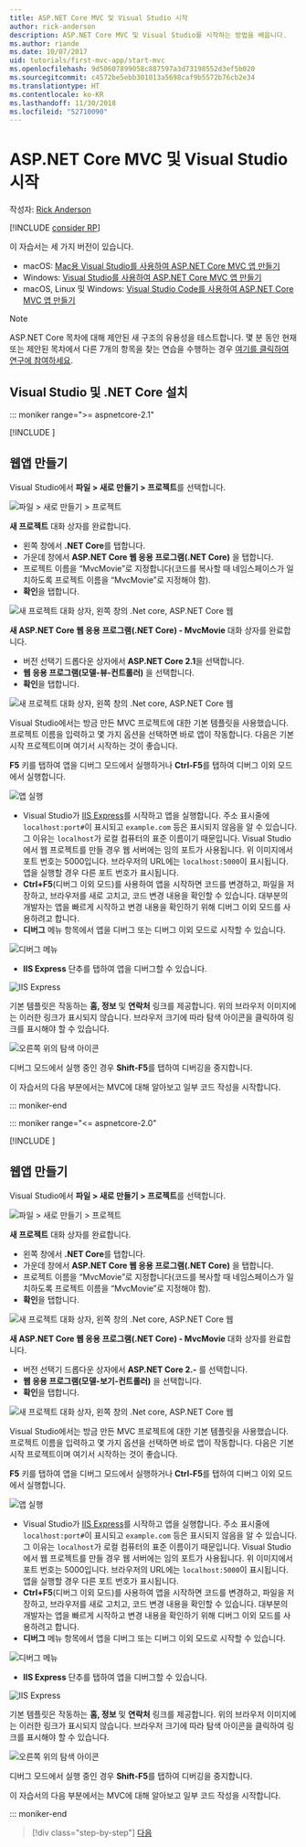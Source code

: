 ```yaml
---
title: ASP.NET Core MVC 및 Visual Studio 시작
author: rick-anderson
description: ASP.NET Core MVC 및 Visual Studio를 시작하는 방법을 배웁니다.
ms.author: riande
ms.date: 10/07/2017
uid: tutorials/first-mvc-app/start-mvc
ms.openlocfilehash: 9d50607899058c887597a3d73198552d3ef5b020
ms.sourcegitcommit: c4572be5ebb301013a5698caf9b5572b76cb2e34
ms.translationtype: HT
ms.contentlocale: ko-KR
ms.lasthandoff: 11/30/2018
ms.locfileid: "52710090"
---
```

# <a name="get-started-with-aspnet-core-mvc-and-visual-studio"></a>ASP.NET Core MVC 및 Visual Studio 시작

작성자: [Rick Anderson](https://twitter.com/RickAndMSFT)

[!INCLUDE [consider RP](~/includes/razor.md)]

이 자습서는 세 가지 버전이 있습니다.

* macOS: [Mac용 Visual Studio를 사용하여 ASP.NET Core MVC 앱 만들기](xref:tutorials/first-mvc-app-mac/start-mvc)
* Windows: [Visual Studio를 사용하여 ASP.NET Core MVC 앱 만들기](xref:tutorials/first-mvc-app/start-mvc)
* macOS, Linux 및 Windows: [Visual Studio Code를 사용하여 ASP.NET Core MVC 앱 만들기](xref:tutorials/first-mvc-app-xplat/start-mvc)

> [!NOTE]
> ASP.NET Core 목차에 대해 제안된 새 구조의 유용성을 테스트합니다.  몇 분 동안 현재 또는 제안된 목차에서 다른 7개의 항목을 찾는 연습을 수행하는 경우 [여기를 클릭하여 연구에 참여하세요](https://dpk4xbh5.optimalworkshop.com/treejack/rps16hd5).

## <a name="install-visual-studio-and-net-core"></a>Visual Studio 및 .NET Core 설치

::: moniker range=">= aspnetcore-2.1"

[!INCLUDE [](~/includes/net-core-prereqs-windows.md)]

## <a name="create-a-web-app"></a>웹앱 만들기

Visual Studio에서 **파일 > 새로 만들기 > 프로젝트**를 선택합니다.

![파일 > 새로 만들기 > 프로젝트](start-mvc/_static/alt_new_project.png)

**새 프로젝트** 대화 상자를 완료합니다.

* 왼쪽 창에서 **.NET Core**를 탭합니다.
* 가운데 창에서 **ASP.NET Core 웹 응용 프로그램(.NET Core)** 을 탭합니다.
* 프로젝트 이름을 “MvcMovie”로 지정합니다(코드를 복사할 때 네임스페이스가 일치하도록 프로젝트 이름을 “MvcMovie”로 지정해야 함).
* **확인**을 탭합니다.

![새 프로젝트 대화 상자, 왼쪽 창의 .Net core, ASP.NET Core 웹 ](start-mvc/_static/new_project2-21.png)

**새 ASP.NET Core 웹 응용 프로그램(.NET Core) - MvcMovie** 대화 상자를 완료합니다.

* 버전 선택기 드롭다운 상자에서 **ASP.NET Core 2.1**을 선택합니다.
* **웹 응용 프로그램(모델-뷰-컨트롤러)** 을 선택합니다.
* **확인**을 탭합니다.

![새 프로젝트 대화 상자, 왼쪽 창의 .Net core, ASP.NET Core 웹 ](start-mvc/_static/new_project22-21.png)

Visual Studio에서는 방금 만든 MVC 프로젝트에 대한 기본 템플릿을 사용했습니다. 프로젝트 이름을 입력하고 몇 가지 옵션을 선택하면 바로 앱이 작동합니다. 다음은 기본 시작 프로젝트이며 여기서 시작하는 것이 좋습니다.

**F5** 키를 탭하여 앱을 디버그 모드에서 실행하거나 **Ctrl-F5**를 탭하여 디버그 이외 모드에서 실행합니다.
<!-- These images are also used by uid: tutorials/first-mvc-app-xplat/start-mvc -->
![앱 실행](start-mvc/_static/1.png)

* Visual Studio가 [IIS Express](/iis/extensions/introduction-to-iis-express/iis-express-overview)를 시작하고 앱을 실행합니다. 주소 표시줄에 `localhost:port#`이 표시되고 `example.com` 등은 표시되지 않음을 알 수 있습니다. 그 이유는 `localhost`가 로컬 컴퓨터의 표준 이름이기 때문입니다. Visual Studio에서 웹 프로젝트를 만들 경우 웹 서버에는 임의 포트가 사용됩니다. 위 이미지에서 포트 번호는 5000입니다. 브라우저의 URL에는 `localhost:5000`이 표시됩니다. 앱을 실행할 경우 다른 포트 번호가 표시됩니다.
* **Ctrl+F5**(디버그 이외 모드)를 사용하여 앱을 시작하면 코드를 변경하고, 파일을 저장하고, 브라우저를 새로 고치고, 코드 변경 내용을 확인할 수 있습니다. 대부분의 개발자는 앱을 빠르게 시작하고 변경 내용을 확인하기 위해 디버그 이외 모드를 사용하려고 합니다.
* **디버그** 메뉴 항목에서 앱을 디버그 또는 디버그 이외 모드로 시작할 수 있습니다.

![디버그 메뉴](start-mvc/_static/debug_menu.png)

* **IIS Express** 단추를 탭하여 앱을 디버그할 수 있습니다.

![IIS Express](start-mvc/_static/iis_express.png)

기본 템플릿은 작동하는 **홈, 정보** 및 **연락처** 링크를 제공합니다. 위의 브라우저 이미지에는 이러한 링크가 표시되지 않습니다. 브라우저 크기에 따라 탐색 아이콘을 클릭하여 링크를 표시해야 할 수 있습니다.

![오른쪽 위의 탐색 아이콘](start-mvc/_static/2.png)

디버그 모드에서 실행 중인 경우 **Shift-F5**를 탭하여 디버깅을 중지합니다.

이 자습서의 다음 부분에서는 MVC에 대해 알아보고 일부 코드 작성을 시작합니다.

::: moniker-end

::: moniker range="<= aspnetcore-2.0"

[!INCLUDE [](~/includes/net-core-prereqs.md)]

## <a name="create-a-web-app"></a>웹앱 만들기

Visual Studio에서 **파일 > 새로 만들기 > 프로젝트**를 선택합니다.

![파일 > 새로 만들기 > 프로젝트](start-mvc/_static/alt_new_project.png)

**새 프로젝트** 대화 상자를 완료합니다.

* 왼쪽 창에서 **.NET Core**를 탭합니다.
* 가운데 창에서 **ASP.NET Core 웹 응용 프로그램(.NET Core)** 을 탭합니다.
* 프로젝트 이름을 “MvcMovie”로 지정합니다(코드를 복사할 때 네임스페이스가 일치하도록 프로젝트 이름을 “MvcMovie”로 지정해야 함).
* **확인**을 탭합니다.

![새 프로젝트 대화 상자, 왼쪽 창의 .Net core, ASP.NET Core 웹 ](start-mvc/_static/new_project2.png)

**새 ASP.NET Core 웹 응용 프로그램(.NET Core) - MvcMovie** 대화 상자를 완료합니다.

* 버전 선택기 드롭다운 상자에서 **ASP.NET Core 2.-** 를 선택합니다.
* **웹 응용 프로그램(모델-보기-컨트롤러)** 을 선택합니다.
* **확인**을 탭합니다.

![새 프로젝트 대화 상자, 왼쪽 창의 .Net core, ASP.NET Core 웹 ](start-mvc/_static/new_project22.png)

Visual Studio에서는 방금 만든 MVC 프로젝트에 대한 기본 템플릿을 사용했습니다. 프로젝트 이름을 입력하고 몇 가지 옵션을 선택하면 바로 앱이 작동합니다. 다음은 기본 시작 프로젝트이며 여기서 시작하는 것이 좋습니다.

**F5** 키를 탭하여 앱을 디버그 모드에서 실행하거나 **Ctrl-F5**를 탭하여 디버그 이외 모드에서 실행합니다.
<!-- These images are also used by uid: tutorials/first-mvc-app-xplat/start-mvc -->
![앱 실행](start-mvc/_static/1.png)

* Visual Studio가 [IIS Express](/iis/extensions/introduction-to-iis-express/iis-express-overview)를 시작하고 앱을 실행합니다. 주소 표시줄에 `localhost:port#`이 표시되고 `example.com` 등은 표시되지 않음을 알 수 있습니다. 그 이유는 `localhost`가 로컬 컴퓨터의 표준 이름이기 때문입니다. Visual Studio에서 웹 프로젝트를 만들 경우 웹 서버에는 임의 포트가 사용됩니다. 위 이미지에서 포트 번호는 5000입니다. 브라우저의 URL에는 `localhost:5000`이 표시됩니다. 앱을 실행할 경우 다른 포트 번호가 표시됩니다.
* **Ctrl+F5**(디버그 이외 모드)를 사용하여 앱을 시작하면 코드를 변경하고, 파일을 저장하고, 브라우저를 새로 고치고, 코드 변경 내용을 확인할 수 있습니다. 대부분의 개발자는 앱을 빠르게 시작하고 변경 내용을 확인하기 위해 디버그 이외 모드를 사용하려고 합니다.
* **디버그** 메뉴 항목에서 앱을 디버그 또는 디버그 이외 모드로 시작할 수 있습니다.

![디버그 메뉴](start-mvc/_static/debug_menu.png)

* **IIS Express** 단추를 탭하여 앱을 디버그할 수 있습니다.

![IIS Express](start-mvc/_static/iis_express.png)

기본 템플릿은 작동하는 **홈, 정보** 및 **연락처** 링크를 제공합니다. 위의 브라우저 이미지에는 이러한 링크가 표시되지 않습니다. 브라우저 크기에 따라 탐색 아이콘을 클릭하여 링크를 표시해야 할 수 있습니다.

![오른쪽 위의 탐색 아이콘](start-mvc/_static/2.png)

디버그 모드에서 실행 중인 경우 **Shift-F5**를 탭하여 디버깅을 중지합니다.

이 자습서의 다음 부분에서는 MVC에 대해 알아보고 일부 코드 작성을 시작합니다.

::: moniker-end

> [!div class="step-by-step"]
> [다음](adding-controller.md)  
